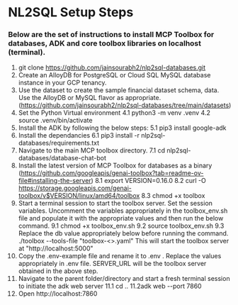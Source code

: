 # NL2SQL Setup Steps
### Below are the set of instructions to install MCP Toolbox for databases, ADK and core toolbox libraries on localhost (terminal).

1. git clone https://github.com/jainsourabh2/nlp2sql-databases.git
2. Create an AlloyDB for PostgreSQL or Cloud SQL MySQL database instance in your GCP tenancy.
3. Use the dataset to create the sample financial dataset schema, data. Use the AlloyDB or MySQL flavor as appropriate. (https://github.com/jainsourabh2/nlp2sql-databases/tree/main/datasets)
4. Set the Python Virtual environment
4.1 python3 -m venv .venv
4.2 source .venv/bin/activate
5. Install the ADK by following the below steps:
5.1 pip3 install google-adk
6. Install the dependancies
6.1 pip3 install -r nlp2sql-databases/requirements.txt
7. Navigate to the main MCP toolbox directory.
7.1 cd nlp2sql-databases/database-chat-bot
8. Install the latest version of MCP Toolbox for databases as a binary (https://github.com/googleapis/genai-toolbox?tab=readme-ov-file#installing-the-server)
8.1 export VERSION=0.16.0
8.2 curl -O https://storage.googleapis.com/genai-toolbox/v$VERSION/linux/amd64/toolbox
8.3 chmod +x toolbox
9. Start a terminal session to start the toolbox server.
Set the session variables. Uncomment the variables appropriately in the toolbox_env.sh file and populate it with the appropriate values and then run the below command.
9.1 chmod +x toolbox_env.sh
9.2 source toolbox_env.sh
9.3 Replace the db value appropriately below before running the command.
./toolbox --tools-file "toolbox-<<db>>.yaml"
This will start the toolbox server at "http://localhost:5000"
10. Copy the .env-example file and rename it to .env .
Replace the values appropriately in .env file. SERVER_URL will be the toolbox server obtained in the above step.
11. Navigate to the parent folder/directory and start a fresh terminal session to initiate the adk web server
11.1 cd ..
11.2adk web --port 7860
12. Open http://localhost:7860